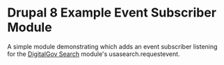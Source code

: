 # Drupal 8 Example Event Subscriber Module

A simple module demonstrating which adds an event subscriber listening
for the [DigitalGov Search](https://github.com/ericpugh/drupal-usasearch) 
module's usasearch.requestevent.